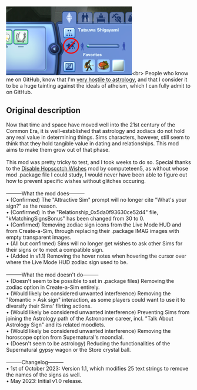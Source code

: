 ![alt text](https://raw.githubusercontent.com/DandelionSprout/Sims3Gamemods/main/%E2%AC%A2(Things%20that%20aren't%20gamemods)%E2%AC%A2/HUD%20astrology%20sign%20with%20forbidden%20circle.webp)<br>
People who know me on GitHub, know that I'm [very hostile to astrology](https://github.com/DandelionSprout/adfilt/blob/master/Sensitive%20lists/AntiAstrologyList.txt), and that I consider it to be a huge tainting against the ideals of atheism, which I can fully admit to on GitHub.<br>
## Original description
Now that time and space have moved well into the 21st century of the Common Era, it is well-established that astrology and zodiacs do not hold any real value in determining things. Sims characters, however, still seem to think that they hold tangible value in dating and relationships. This mod aims to make them grow out of that phase.<br>
<br>
This mod was pretty tricky to test, and I took weeks to do so. Special thanks to the [Disable Hopscotch Wishes](https://modthesims.info/d/614658/disable-hopscotch-wishes.html) mod by computeteen5, as without whose mod .package file I could study, I would never have been able to figure out how to prevent specific wishes without glitches occuring.<br>
<br>
———What the mod does———<br>
• (Confirmed) The "Attractive Sim" prompt will no longer cite "What's your sign?" as the reason.<br>
• (Confirmed) In the "Relationship_0x5da0f93630ce52d4" file, "kMatchingSignsBonus" has been changed from 30 to 0.<br>
• (Confirmed) Removing zodiac sign icons from the Live Mode HUD and from Create-a-Sim, through replacing their .package IMAG images with empty transparent images.<br>
• (All but confirmed) Sims will no longer get wishes to ask other Sims for their signs or to meet a compatible sign.<br>
• (Added in v1.1) Removing the hover notes when hovering the cursor over where the Live Mode HUD zodiac sign used to be.<br>
<br>
———What the mod doesn't do———<br>
• (Doesn't seem to be possible to set in .package files) Removing the zodiac option in Create-a-Sim entirely.<br>
• (Would likely be considered unwanted interference) Removing the "Romantic > Ask sign" interaction, as some players could want to use it to diversify their Sims' flirting actions.<br>
• (Would likely be considered unwanted interference) Preventing Sims from joining the Astrology path of the Astronomer career, incl. "Talk About Astrology Sign" and its related moodlets.<br>
• (Would likely be considered unwanted interference) Removing the horoscope option from Supernatural's moondial.<br>
• (Doesn't seem to be astrology) Reducing the functionalities of the Supernatural gypsy wagon or the Store crystal ball.<br>
<br>
———Changelog———<br>
• 1st of October 2023: Version 1.1, which modifies 25 text strings to remove the names of the signs as well.<br>
• May 2023: Initial v1.0 release.
